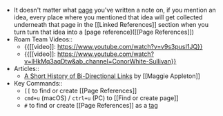 - It doesn't matter what [page]([[Pages]]) you've written a note on, if you mention an idea, every place where you mentioned that idea will get collected underneath that page in the [[Linked References]] section when you turn turn that idea into a [page reference]([[Page References]])
- Roam Team Videos::
    - {{[[video]]: https://www.youtube.com/watch?v=v9s3pusI1JQ}}
    - {{[[video]]: https://www.youtube.com/watch?v=lHkMq3aqDtw&ab_channel=ConorWhite-Sullivan}}
- Articles::
    - [A Short History of Bi-Directional Links](https://maggieappleton.com/bidirectionals) by [[Maggie Appleton]]
- Key Commands::
    - `[[` to find or create [[Page References]]
    - `cmd+u` (macOS) / `ctrl+u` (PC) to [[Find or create page]]
    - `#` to find or create [[Page References]] as a [tag]([[Tags]])
